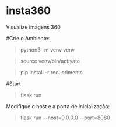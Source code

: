 # insta360
Visualize imagens 360

#Crie o Ambiente:
>python3 -m venv venv

>source venv/bin/activate

>pip install -r requeriments


#Start

>flask run

Modifique o host e a porta de inicialização:

>flask run --host=0.0.0.0 --port=8080
